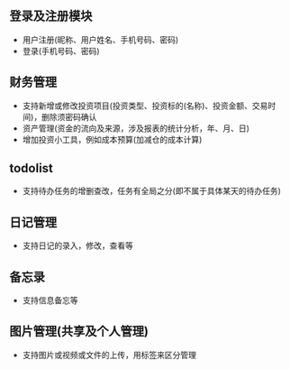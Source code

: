 <!--
 * @Author: Vincent
 * @Date: 2021-12-16 16:01:47
 * @LastEditTime: 2021-12-16 19:19:16
 * @LastEditors: Vincent
 * @Description:需求分析
-->

## 登录及注册模块

- 用户注册(昵称、用户姓名、手机号码、密码)
- 登录(手机号码、密码)

## 财务管理

- 支持新增或修改投资项目(投资类型、投资标的(名称)、投资金额、交易时间)，删除须密码确认
- 资产管理(资金的流向及来源，涉及报表的统计分析，年、月、日)
- 增加投资小工具，例如成本预算(加减仓的成本计算)

## todolist

- 支持待办任务的增删查改，任务有全局之分(即不属于具体某天的待办任务)

## 日记管理

- 支持日记的录入，修改，查看等

## 备忘录

- 支持信息备忘等

## 图片管理(共享及个人管理)

- 支持图片或视频或文件的上传，用标签来区分管理
